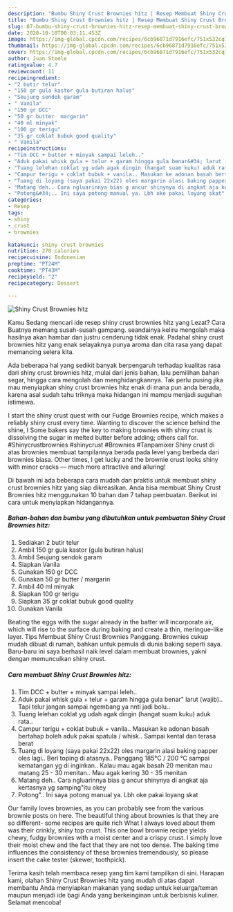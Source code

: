 ```yaml
---
description: "Bumbu Shiny Crust Brownies hitz | Resep Membuat Shiny Crust Brownies hitz Yang Enak dan Simpel"
title: "Bumbu Shiny Crust Brownies hitz | Resep Membuat Shiny Crust Brownies hitz Yang Enak dan Simpel"
slug: 87-bumbu-shiny-crust-brownies-hitz-resep-membuat-shiny-crust-brownies-hitz-yang-enak-dan-simpel
date: 2020-10-18T00:03:11.453Z
image: https://img-global.cpcdn.com/recipes/6cb96871d7916efc/751x532cq70/shiny-crust-brownies-hitz-foto-resep-utama.jpg
thumbnail: https://img-global.cpcdn.com/recipes/6cb96871d7916efc/751x532cq70/shiny-crust-brownies-hitz-foto-resep-utama.jpg
cover: https://img-global.cpcdn.com/recipes/6cb96871d7916efc/751x532cq70/shiny-crust-brownies-hitz-foto-resep-utama.jpg
author: Juan Steele
ratingvalue: 4.7
reviewcount: 11
recipeingredient:
- "2 butir telur"
- "150 gr gula kastor gula butiran halus"
- "Seujung sendok garam"
- " Vanila"
- "150 gr DCC"
- "50 gr butter  margarin"
- "40 ml minyak"
- "100 gr terigu"
- "35 gr coklat bubuk good quality"
- " Vanila"
recipeinstructions:
- "Tim DCC + butter + minyak sampai leleh.."
- "Aduk pakai whisk gula + telur + garam hingga gula benar&#34; larut (wajib).. Tapi telur jangan sampai ngembang ya nnti jadi bolu.."
- "Tuang lelehan coklat yg udah agak dingin (hangat suam kuku) aduk rata.."
- "Campur terigu + coklat bubuk + vanila.. Masukan ke adonan basah bertahap boleh aduk pakai spatula / whisk.. Sampai kental dan terasa berat"
- "Tuang di loyang (saya pakai 22x22) oles margarin alasi baking papper oles lagi.. Beri toping di atasnya.. Panggang 185°C / 200 °C sampai kematangan yg di inginkan.. Kalau mau agak basah 20 menitan mau matang 25 - 30 menitan.. Mau agak kering 30 - 35 menitan"
- "Matang deh.. Cara ngluarinnya bias g ancur shinynya di angkat aja kertasnya yg samping&#34;itu okey"
- "Potong&#34;.. Ini saya potong manual ya. Lbh oke pakai loyang skat"
categories:
- Resep
tags:
- shiny
- crust
- brownies

katakunci: shiny crust brownies 
nutrition: 278 calories
recipecuisine: Indonesian
preptime: "PT24M"
cooktime: "PT43M"
recipeyield: "2"
recipecategory: Dessert

---
```



![Shiny Crust Brownies hitz](https://img-global.cpcdn.com/recipes/6cb96871d7916efc/751x532cq70/shiny-crust-brownies-hitz-foto-resep-utama.jpg)

Kamu Sedang mencari ide resep shiny crust brownies hitz yang Lezat? Cara Buatnya memang susah-susah gampang. seandainya keliru mengolah maka hasilnya akan hambar dan justru cenderung tidak enak. Padahal shiny crust brownies hitz yang enak selayaknya punya aroma dan cita rasa yang dapat memancing selera kita.

Ada beberapa hal yang sedikit banyak berpengaruh terhadap kualitas rasa dari shiny crust brownies hitz, mulai dari jenis bahan, lalu pemilihan bahan segar, hingga cara mengolah dan menghidangkannya. Tak perlu pusing jika mau menyiapkan shiny crust brownies hitz enak di mana pun anda berada, karena asal sudah tahu triknya maka hidangan ini mampu menjadi suguhan istimewa.

I start the shiny crust quest with our Fudge Brownies recipe, which makes a reliably shiny crust every time. Wanting to discover the science behind the shine, I Some bakers say the key to making brownies with shiny crust is dissolving the sugar in melted butter before adding; others call for. #Shinycrustbrownies #shinycrust #Brownies #Tanpamixer Shiny crust di atas brownies membuat tampilannya berada pada level yang berbeda dari brownies biasa. Other times, I get lucky and the brownie crust looks shiny with minor cracks — much more attractive and alluring!


Di bawah ini ada beberapa cara mudah dan praktis untuk membuat shiny crust brownies hitz yang siap dikreasikan. Anda bisa membuat Shiny Crust Brownies hitz menggunakan 10 bahan dan 7 tahap pembuatan. Berikut ini cara untuk menyiapkan hidangannya.

<!--inarticleads1-->

##### Bahan-bahan dan bumbu yang dibutuhkan untuk pembuatan Shiny Crust Brownies hitz:

1. Sediakan 2 butir telur
1. Ambil 150 gr gula kastor (gula butiran halus)
1. Ambil Seujung sendok garam
1. Siapkan  Vanila
1. Gunakan 150 gr DCC
1. Gunakan 50 gr butter / margarin
1. Ambil 40 ml minyak
1. Siapkan 100 gr terigu
1. Siapkan 35 gr coklat bubuk good quality
1. Gunakan  Vanila


Beating the eggs with the sugar already in the batter will incorporate air, which will rise to the surface during baking and create a thin, meringue-like layer. Tips Membuat Shiny Crust Brownies Panggang. Brownies cukup mudah dibuat di rumah, bahkan untuk pemula di dunia baking seperti saya. Baru-baru ini saya berhasil naik level dalam membuat brownies, yakni dengan memunculkan shiny crust. 

<!--inarticleads2-->

##### Cara membuat Shiny Crust Brownies hitz:

1. Tim DCC + butter + minyak sampai leleh..
1. Aduk pakai whisk gula + telur + garam hingga gula benar&#34; larut (wajib).. Tapi telur jangan sampai ngembang ya nnti jadi bolu..
1. Tuang lelehan coklat yg udah agak dingin (hangat suam kuku) aduk rata..
1. Campur terigu + coklat bubuk + vanila.. Masukan ke adonan basah bertahap boleh aduk pakai spatula / whisk.. Sampai kental dan terasa berat
1. Tuang di loyang (saya pakai 22x22) oles margarin alasi baking papper oles lagi.. Beri toping di atasnya.. Panggang 185°C / 200 °C sampai kematangan yg di inginkan.. Kalau mau agak basah 20 menitan mau matang 25 - 30 menitan.. Mau agak kering 30 - 35 menitan
1. Matang deh.. Cara ngluarinnya bias g ancur shinynya di angkat aja kertasnya yg samping&#34;itu okey
1. Potong&#34;.. Ini saya potong manual ya. Lbh oke pakai loyang skat


Our family loves brownies, as you can probably see from the various brownie posts on here. The beautiful thing about brownies is that they are so different- some recipes are quite rich What I always loved about them was their crinkly, shiny top crust. This one bowl brownie recipe yields chewy, fudgy brownies with a moist center and a crispy crust. I simply love their moist chew and the fact that they are not too dense. The baking time influences the consistency of these brownies tremendously, so please insert the cake tester (skewer, toothpick). 

Terima kasih telah membaca resep yang tim kami tampilkan di sini. Harapan kami, olahan Shiny Crust Brownies hitz yang mudah di atas dapat membantu Anda menyiapkan makanan yang sedap untuk keluarga/teman maupun menjadi ide bagi Anda yang berkeinginan untuk berbisnis kuliner. Selamat mencoba!
